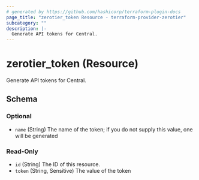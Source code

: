 ```yaml
---
# generated by https://github.com/hashicorp/terraform-plugin-docs
page_title: "zerotier_token Resource - terraform-provider-zerotier"
subcategory: ""
description: |-
  Generate API tokens for Central.
---
```


# zerotier_token (Resource)

Generate API tokens for Central.



<!-- schema generated by tfplugindocs -->
## Schema

### Optional

- `name` (String) The name of the token; if you do not supply this value, one will be generated

### Read-Only

- `id` (String) The ID of this resource.
- `token` (String, Sensitive) The value of the token
